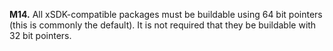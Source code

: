 **M14.** All xSDK-compatible packages must be buildable using 64 bit pointers (this is commonly the
default). It is not required that they be buildable with 32 bit pointers.
